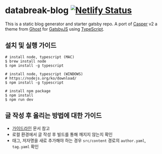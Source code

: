 # databreak-blog [![Netlify Status](https://api.netlify.com/api/v1/badges/152d2680-84d3-4401-ad1e-fe39d4d046f2/deploy-status)](https://app.netlify.com/sites/databreak/deploys)

This is a static blog generator and starter gatsby repo. A port of [Casper](https://github.com/TryGhost/Casper) v2 a theme from [Ghost](https://ghost.org/) for [GatsbyJS](https://www.gatsbyjs.org/) using [TypeScript](https://www.typescriptlang.org/).

## 설치 및 실행 가이드

```
# install node, typescript (MAC)
$ brew install node
$ npm install -g typescript

# install node, typescript (WINDOWS)
# https://nodejs.org/ko/download/
$ npm install -g typescript

# install npm package
$ npm install
$ npm run dev
```

## 글 작성 후 올리는 방법에 대한 가이드

- [가이드라인](https://github.com/KaggleBreak/gatsby-casper/blob/master/GUIDELINE.md) 문서 참고
- 로컬 환경에서 글 작성 후 빌드를 통해 깨지지 않는지 확인
- 태그, 저자명을 새로 추가해야 하는 경우 `src/content` 경로의 `author.yaml`, `tag.yaml` 확인
